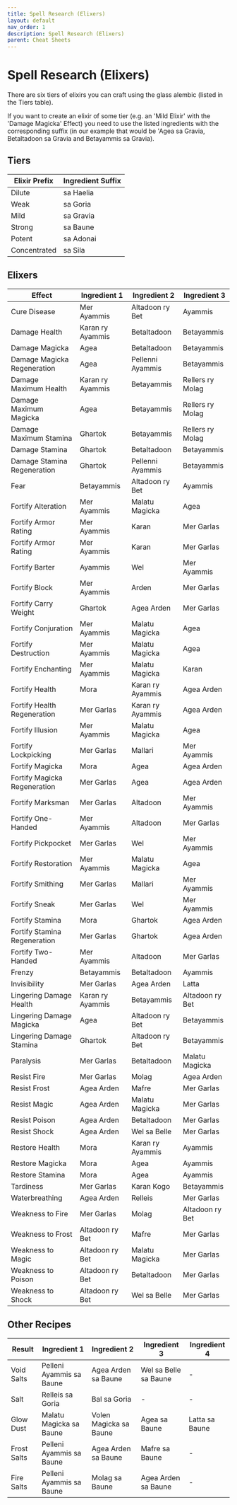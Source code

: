 ```yaml
---
title: Spell Research (Elixers) 
layout: default
nav_order: 1
description: Spell Research (Elixers) 
parent: Cheat Sheets
---
```


# Spell Research (Elixers) 

There are six tiers of elixirs you can craft using the glass alembic (listed in the Tiers table). 

If you want to create an elixir of some tier (e.g. an 'Mild Elixir' with the 'Damage Magicka' Effect) you need to use the listed ingredients with the corresponding suffix (in our example that would be 'Agea sa Gravia, Betaltadoon sa Gravia and Betayammis sa Gravia).	
	
## Tiers 		

Elixir Prefix | Ingredient Suffix
-- | --
Dilute | sa Haelia
Weak | sa Goria
Mild | sa Gravia
Strong | sa Baune
Potent | sa Adonai
Concentrated | sa Sila


## Elixers

Effect | Ingredient 1 | Ingredient 2 | Ingredient 3
-- | -- | -- | --
Cure Disease | Mer Ayammis | Altadoon ry Bet | Ayammis
Damage Health | Karan ry Ayammis | Betaltadoon | Betayammis
Damage Magicka | Agea | Betaltadoon | Betayammis
Damage Magicka Regeneration | Agea | Pellenni Ayammis | Betayammis
Damage Maximum Health | Karan ry Ayammis | Betayammis | Rellers ry Molag
Damage Maximum Magicka | Agea | Betayammis | Rellers ry Molag
Damage Maximum Stamina | Ghartok | Betayammis | Rellers ry Molag
Damage Stamina | Ghartok | Betaltadoon | Betayammis
Damage Stamina Regeneration | Ghartok | Pellenni Ayammis | Betayammis
Fear | Betayammis | Altadoon ry Bet | Ayammis
Fortify Alteration | Mer Ayammis | Malatu Magicka | Agea
Fortify Armor Rating | Mer Ayammis | Karan | Mer Garlas
Fortify Armor Rating | Mer Ayammis | Karan | Mer Garlas
Fortify Barter | Ayammis | Wel | Mer Ayammis
Fortify Block | Mer Ayammis | Arden | Mer Garlas
Fortify Carry Weight | Ghartok | Agea Arden | Mer Garlas
Fortify Conjuration | Mer Ayammis | Malatu Magicka | Agea
Fortify Destruction | Mer Ayammis | Malatu Magicka | Agea
Fortify Enchanting | Mer Ayammis | Malatu Magicka | Karan
Fortify Health | Mora | Karan ry Ayammis | Agea Arden
Fortify Health Regeneration | Mer Garlas | Karan ry Ayammis | Agea Arden
Fortify Illusion | Mer Ayammis | Malatu Magicka | Agea
Fortify Lockpicking | Mer Garlas | Mallari | Mer Ayammis
Fortify Magicka | Mora | Agea | Agea Arden
Fortify Magicka Regeneration | Mer Garlas | Agea | Agea Arden
Fortify Marksman | Mer Garlas | Altadoon | Mer Ayammis
Fortify One-Handed | Mer Ayammis | Altadoon | Mer Garlas
Fortify Pickpocket | Mer Garlas | Wel | Mer Ayammis
Fortify Restoration | Mer Ayammis | Malatu Magicka | Agea
Fortify Smithing | Mer Garlas | Mallari | Mer Ayammis
Fortify Sneak | Mer Garlas | Wel | Mer Ayammis
Fortify Stamina | Mora | Ghartok | Agea Arden
Fortify Stamina Regeneration | Mer Garlas | Ghartok | Agea Arden
Fortify Two-Handed | Mer Ayammis | Altadoon | Mer Garlas
Frenzy | Betayammis | Betaltadoon | Ayammis
Invisibility | Mer Garlas | Agea Arden | Latta
Lingering Damage Health | Karan ry Ayammis | Betayammis | Altadoon ry Bet
Lingering Damage Magicka | Agea | Altadoon ry Bet | Betayammis
Lingering Damage Stamina | Ghartok | Altadoon ry Bet | Betayammis
Paralysis | Mer Garlas | Betaltadoon | Malatu Magicka
Resist Fire | Mer Garlas | Molag | Agea Arden
Resist Frost | Agea Arden | Mafre | Mer Garlas
Resist Magic | Agea Arden | Malatu Magicka | Mer Garlas
Resist Poison | Agea Arden | Betaltadoon | Mer Garlas
Resist Shock | Agea Arden | Wel sa Belle | Mer Garlas
Restore Health | Mora | Karan ry Ayammis | Ayammis
Restore Magicka | Mora | Agea | Ayammis
Restore Stamina | Mora | Agea | Ayammis
Tardiness | Mer Garlas | Karan Kogo | Betayammis
Waterbreathing | Agea Arden | Relleis | Mer Garlas
Weakness to Fire | Mer Garlas | Molag | Altadoon ry Bet
Weakness to Frost | Altadoon ry Bet | Mafre | Mer Garlas
Weakness to Magic | Altadoon ry Bet | Malatu Magicka | Mer Garlas
Weakness to Poison | Altadoon ry Bet | Betaltadoon | Mer Garlas
Weakness to Shock | Altadoon ry Bet | Wel sa Belle | Mer Garlas

## Other Recipes

Result | Ingredient 1 | Ingredient 2 | Ingredient 3 | Ingredient 4
-- | -- | -- | -- | --
Void Salts | Pelleni Ayammis sa Baune | Agea Arden sa Baune | Wel sa Belle sa Baune | -
Salt | Relleis sa Goria | Bal sa Goria | - | -
Glow Dust | Malatu Magicka sa Baune | Volen Magicka sa Baune | Agea sa Baune | Latta sa Baune
Frost Salts | Pelleni Ayammis sa Baune | Agea Arden sa Baune | Mafre sa Baune | -
Fire Salts | Pelleni Ayammis sa Baune | Molag sa Baune | Agea Arden sa Baune | -


